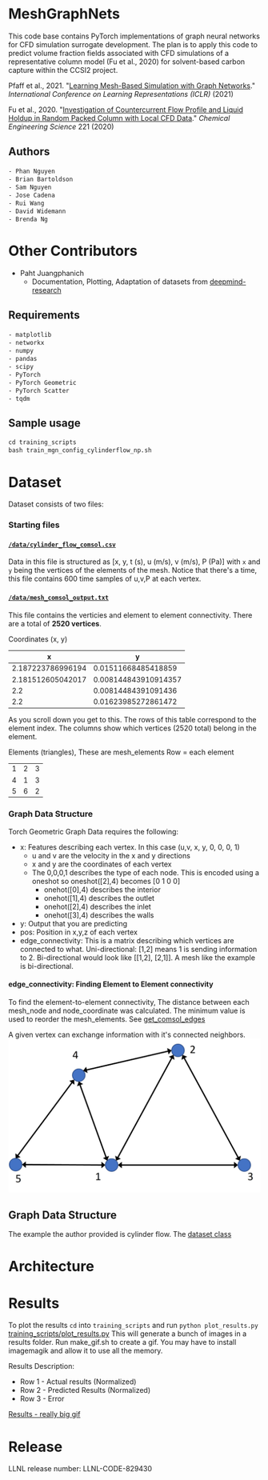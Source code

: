 # MeshGraphNets

This code base contains PyTorch implementations of graph neural networks for CFD simulation surrogate development. The plan is to apply this code to predict volume fraction fields associated with CFD simulations of a representative column model (Fu et al., 2020) for solvent-based carbon capture within the CCSI2 project. 

Pfaff et al., 2021. "[Learning Mesh-Based Simulation with Graph Networks](https://arxiv.org/abs/2010.03409)." *International Conference on Learning Representations (ICLR)* (2021)

Fu et al., 2020. "[Investigation of Countercurrent Flow Profile and Liquid Holdup in Random Packed Column with Local CFD Data](https://www.sciencedirect.com/science/article/pii/S0009250920302256?)." *Chemical Engineering Science* 221 (2020)


## Authors
    - Phan Nguyen
    - Brian Bartoldson
    - Sam Nguyen
    - Jose Cadena
    - Rui Wang
    - David Widemann
    - Brenda Ng

# Other Contributors
- Paht Juangphanich 
  - Documentation, Plotting, Adaptation of datasets from [deepmind-research](https://github.com/deepmind/deepmind-research/tree/master/meshgraphnets)

## Requirements
    - matplotlib 
    - networkx 
    - numpy 
    - pandas 
    - scipy 
    - PyTorch 
    - PyTorch Geometric 
    - PyTorch Scatter 
    - tqdm

## Sample usage

```
cd training_scripts
bash train_mgn_config_cylinderflow_np.sh
```

# Dataset 
Dataset consists of two files: 
### Starting files
#### [`/data/cylinder_flow_comsol.csv`](https://github.com/pjuangph/MGN/blob/main/data/cylinder_flow_comsol.csv) 
Data in this file is structured as \[x, y, t (s), u (m/s), v (m/s), P (Pa)\] with `x` and `y` being the vertices of the elements of the mesh. 
Notice that there's a time, this file contains 600 time samples of u,v,P at each vertex. 

#### [`/data/mesh_comsol_output.txt`](https://github.com/pjuangph/MGN/blob/main/data/mesh_comsol_output.txt)
This file contains the verticies and element to element connectivity. There are a total of **2520 vertices**.

Coordinates (x, y)

| x | y |
|--------------------|----------------------|
| 2.187223786996194  | 0.01511668485418859  |
| 2.181512605042017  | 0.008144843910914357 |
| 2.2                | 0.00814484391091436  |
| 2.2                | 0.01623985272861472  |

As you scroll down you get to this. The rows of this table correspond to the element index. The columns show which vertices (2520 total) belong in the element. 

Elements (triangles), These are mesh_elements
Row = each element

|   |   |   |
|---|---|---|
| 1 | 2 | 3 |
| 4 | 1 | 3 |       
| 5 | 6 | 2 |   

### Graph Data Structure
Torch Geometric Graph Data requires the following:
- x: Features describing each vertex. In this case (u,v, x, y, 0, 0, 0, 1)
  - u and v are the velocity in the x and y directions
  - x and y are the coordinates of each vertex
  - The 0,0,0,1 describes the type of each node. This is encoded using a oneshot so oneshot([2],4) becomes [0 1 0 0]
    - onehot([0],4) describes the interior 
    - onehot([1],4) describes the outlet 
    - onehot([2],4) describes the inlet 
    - onehot([3],4) describes the walls 
- y: Output that you are predicting
- pos: Position in x,y,z of each vertex
- edge_connectivity: This is a matrix describing which vertices are connected to what. Uni-directional: \[1,2\] means 1 is sending information to 2. Bi-directional would look like \[\[1,2\], \[2,1\]\]. A mesh like the example is bi-directional.

#### edge_connectivity: Finding Element to Element connectivity

To find the element-to-element connectivity, The distance between each mesh_node and node_coordinate was calculated. The minimum value is used to reorder the mesh_elements. See [get_comsol_edges](https://github.com/pjuangph/MGN/blob/9b15befa36de19671161a1552d22c318bab10d8b/GNN/DatasetClasses/CylinderFlowDataset2.py#L52) 

A given vertex can exchange information with it's connected neighbors.
![](doc_images/element_info_exchange.jpg)

## Graph Data Structure
The example the author provided is cylinder flow. The [dataset class](https://github.com/pjuangph/MGN/blob/main/GNN/DatasetClasses/CylinderFlowDataset2.py) 

# Architecture

# Results

To plot the results `cd` into `training_scripts` and run `python plot_results.py` [training_scripts/plot_results.py](https://github.com/pjuangph/MGN/blob/main/training_scripts/plot_results.py) 
This will generate a bunch of images in a results folder. Run make_gif.sh to create a gif. You may have to install imagemagik and allow it to use all the memory. 

Results Description: 
- Row 1 - Actual results (Normalized)
- Row 2 - Predicted Results (Normalized)
- Row 3 - Error 

[Results - really big gif](https://nasa-public-data.s3.amazonaws.com/plot3d_utilities/mesh_graph_nets_cylinder_flow-50.gif)

# Release

LLNL release number: LLNL-CODE-829430


